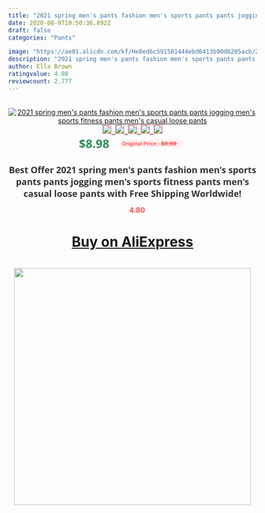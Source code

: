 ```yaml
---
title: "2021 spring men's pants fashion men's sports pants pants jogging men's sports fitness pants men's casual loose pants"
date: 2020-08-9T10:50:36.892Z
draft: false
categories: "Pants"

image: "https://ae01.alicdn.com/kf/He8ed6c591501444ebd6413b90d8205acb/2021-spring-men-s-pants-fashion-men-s-sports-pants-pants-jogging-men-s-sports-fitness.jpg"
description: "2021 spring men's pants fashion men's sports pants pants jogging men's sports fitness pants men's casual loose pants"
author: Ella Brown
ratingvalue: 4.80
reviewcount: 2.777
---
```

<br>
<div style="text-align: center;">
<a href="https://s.click.aliexpress.com/e/_9uly3j" target="_blank" rel="nofollow noopener noreferrer"><img alt="2021 spring men's pants fashion men's sports pants pants jogging men's sports fitness pants men's casual loose pants" class="magnifier-image" src="https://ae01.alicdn.com/kf/He8ed6c591501444ebd6413b90d8205acb/2021-spring-men-s-pants-fashion-men-s-sports-pants-pants-jogging-men-s-sports-fitness.jpg_640x640.jpg">
<br>
<img style="border:1px solid salmon" src="https://ae01.alicdn.com/kf/He8ed6c591501444ebd6413b90d8205acb/2021-spring-men-s-pants-fashion-men-s-sports-pants-pants-jogging-men-s-sports-fitness.jpg_120x120.jpg">&nbsp;&nbsp;<img style="border:1px solid salmon" src="https://ae01.alicdn.com/kf/He8eb5ddcdbcd4279a2769999265b1b3e4/2021-spring-men-s-pants-fashion-men-s-sports-pants-pants-jogging-men-s-sports-fitness.jpg_120x120.jpg">&nbsp;&nbsp;<img style="border:1px solid salmon" src="https://ae01.alicdn.com/kf/H8b9481f8031043198ca342e4f64297deH/2021-spring-men-s-pants-fashion-men-s-sports-pants-pants-jogging-men-s-sports-fitness.jpg_120x120.jpg">&nbsp;&nbsp;<img style="border:1px solid salmon" src="https://ae01.alicdn.com/kf/H8b3bf8d1a8444143b4c9a759a6c3ee7c5/2021-spring-men-s-pants-fashion-men-s-sports-pants-pants-jogging-men-s-sports-fitness.jpg_120x120.jpg">&nbsp;&nbsp;<img style="border:1px solid salmon" src="https://ae01.alicdn.com/kf/H655b6ebfc6244fe089c8dd1595edaee90/2021-spring-men-s-pants-fashion-men-s-sports-pants-pants-jogging-men-s-sports-fitness.jpg_120x120.jpg"></a></div><br0>
<div style="text-align: center;"><span style="background-color: white; border: 0px; box-sizing: border-box; color: seagreen; display: inline-block; font-family: &quot;open sans&quot; , &quot;arial&quot; , &quot;helvetica&quot; , sans-serif , &quot;heiti&quot;; font-size: 24px; font-stretch: inherit; font-weight: 700; line-height: inherit; margin: 0px 10px 0px 0px; padding: 0px; vertical-align: middle;">$8.98 </span>
<span style="background: rgb(255 , 241 , 241); border-radius: 3px; border: 0px; box-sizing: border-box; color: #ff4747; display: inline-block; font-family: inherit; font-size: 12px; font-stretch: inherit; font-style: inherit; font-variant: inherit; font-weight: 600; line-height: inherit; margin: 0px; padding: 2px 5px; transform: scale(0.9); vertical-align: middle;">Original Price : <b style="text-decoration: line-through;">$8.98 </b> &nbsp;&nbsp;</span></div>
<h1 style="color: #333333; display: inline-block; font-family: &quot;open sans&quot; , &quot;arial&quot; , &quot;helvetica&quot; , sans-serif , &quot;heiti&quot;; font-size: 18px; font-stretch: inherit; font-weight: 700; text-align: center;">Best Offer 2021 spring men's pants fashion men's sports pants pants jogging men's sports fitness pants men's casual loose pants with Free Shipping Worldwide!</h1>
<div style="color: #ff4747; text-align: center;">
<img src="https://4.bp.blogspot.com/-M0ZcTcb-5uY/XleCXlxnR4I/AAAAAAAAAEc/OrjgMkXV1oMQFaCRZj5HQwOCBcu3w1FegCPcBGAYYCw/s1600/star.png" style="height: 15px;">&nbsp;<b>4.80</b></div>
<div class="button_cont" align="center"><a class="buynow_a" href="https://s.click.aliexpress.com/e/_9uly3j" target="_blank" rel="nofollow noopener noreferrer"><H1>Buy on AliExpress</H1></a></div><br>
<div class="separator" style="clear: both; text-align: center;">
<img src="https://lh3.googleusercontent.com/-pTy5HemUv9M/XlePHvY0dAI/AAAAAAAAAE4/0nX5iRUoIWY8eMW9Dpxeirr157OZliDIgCLcBGAsYHQ/s1600/badge.gif" width="480">
</div>
